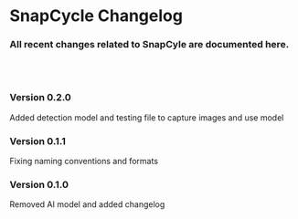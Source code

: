 # SnapCycle Changelog
### All recent changes related to SnapCyle are documented here.
<br></br>

### **Version 0.2.0**
Added detection model and testing file to capture images and use model

### **Version 0.1.1**
Fixing naming conventions and formats

### **Version 0.1.0**
Removed AI model and added changelog


